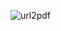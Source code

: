 ![url2pdf](https://user-images.githubusercontent.com/28717686/158898870-b85be3d8-36ad-48d4-bf8e-b17311d5f51f.png)
